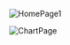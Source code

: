 ![HomePage1](https://github.com/user-attachments/assets/d88b2d61-d0a6-4ebd-a07e-f723ae1cb5cf)


![ChartPage](https://github.com/user-attachments/assets/63fe20e5-8f14-4c3a-acf6-b3b9eb6d836f)
